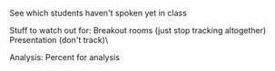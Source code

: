 See which students haven't spoken yet in class


Stuff to watch out for: 
Breakout rooms (just stop tracking altogether)
Presentation (don't track)\


Analysis:
Percent for analysis
